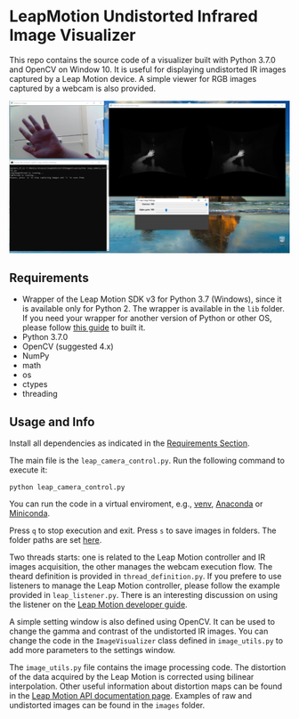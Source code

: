 # LeapMotion Undistorted Infrared Image Visualizer

This repo contains the source code of a visualizer built with Python 3.7.0 and OpenCV on Window 10. It is useful for displaying undistorted IR images captured by a Leap Motion device. A simple viewer for RGB images captured by a webcam is also provided.

![GUI](images/gui1.png)

## Requirements

- Wrapper of the Leap Motion SDK v3 for Python 3.7 (Windows), since it is available only for Python 2. The wrapper is available in the `lib` folder. If you need your wrapper for another version of Python or other OS, please follow [this guide](https://support.leapmotion.com/hc/en-us/articles/360004362237-Generating-a-Python-3-3-0-Wrapper-with-SWIG-2-0-9) to built it.
- Python 3.7.0
- OpenCV (suggested 4.x)
- NumPy
- math
- os
- ctypes
- threading

## Usage and Info

Install all dependencies as indicated in the [Requirements Section](#requirements).

The main file is the `leap_camera_control.py`. 
Run the following command to execute it:
```
python leap_camera_control.py
```
You can run the code in a virtual enviroment, e.g., [venv](https://docs.python.org/3/library/venv.html), [Anaconda](https://www.anaconda.com/products/individual) or [Miniconda](https://docs.conda.io/en/latest/miniconda.html).

Press `q` to stop execution and exit. 
Press `s` to save images in folders. The folder paths are set [here](https://github.com/gruossomonica/LeapMotion_Undistorted_Image_Visualizer/blob/7f627de95ac4f857605f8243ef470872e0f050bd/leap_camera_control.py#L18-L19).

Two threads starts: one is related to the Leap Motion controller and IR images acquisition, the other manages the webcam execution flow. 
The theard definition is provided in `thread_definition.py`.
If you prefere to use listeners to manage the Leap Motion controller, please follow the example provided in `leap_listener.py`.
There is an interesting discussion on using the listener on the [Leap Motion developer guide](https://developer-archive.leapmotion.com/documentation/python/devguide/Sample_Tutorial.html#id40).

A simple setting window is also defined using OpenCV. It can be used to change the gamma and contrast of the undistorted IR images.
You can change the code in the `ImageVisualizer` class defined in `image_utils.py` to add more parameters to the settings window.

The `image_utils.py` file contains the image processing code. The distortion of the data acquired by the Leap Motion is corrected using bilinear interpolation. Other useful information about distortion maps can be found in the [Leap Motion API documentation page](https://developer-archive.leapmotion.com/documentation/python/devguide/Leap_Images.html?proglang=python). 
Examples of raw and undistorted images can be found in the `images` folder.
